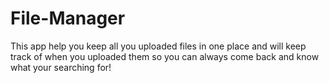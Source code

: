 # File-Manager
This app help you keep all you uploaded files in one place and will keep track of when you uploaded them so you can always come back and know what your searching for!
